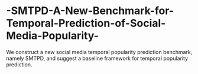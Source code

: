 # -SMTPD-A-New-Benchmark-for-Temporal-Prediction-of-Social-Media-Popularity-
We construct a new social media temporal popularity prediction benchmark, namely SMTPD, and suggest a baseline framework for temporal popularity prediction.
